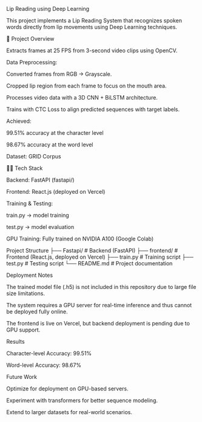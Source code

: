 
Lip Reading using Deep Learning

This project implements a Lip Reading System that recognizes spoken words directly from lip movements using Deep Learning techniques.

🚀 Project Overview

Extracts frames at 25 FPS from 3-second video clips using OpenCV.

Data Preprocessing:

Converted frames from RGB → Grayscale.

Cropped lip region from each frame to focus on the mouth area.

Processes video data with a 3D CNN + BiLSTM architecture.

Trains with CTC Loss to align predicted sequences with target labels.

Achieved:

99.51% accuracy at the character level

98.67% accuracy at the word level

Dataset: GRID Corpus

🧑‍💻 Tech Stack

Backend: FastAPI (fastapi/)

Frontend: React.js (deployed on Vercel)

Training & Testing:

train.py → model training

test.py → model evaluation

GPU Training: Fully trained on NVIDIA A100 (Google Colab)

Project Structure
├── Fastapi/          # Backend (FastAPI)
├── frontend/         # Frontend (React.js, deployed on Vercel)
├── train.py          # Training script
├── test.py           # Testing script
└── README.md         # Project documentation

Deployment Notes

The trained model file (.h5) is not included in this repository due to large file size limitations.

The system requires a GPU server for real-time inference and thus cannot be deployed fully online.

The frontend is live on Vercel, but backend deployment is pending due to GPU support.

Results

Character-level Accuracy: 99.51%

Word-level Accuracy: 98.67%

Future Work

Optimize for deployment on GPU-based servers.

Experiment with transformers for better sequence modeling.

Extend to larger datasets for real-world scenarios.

